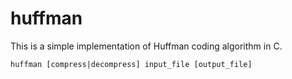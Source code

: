 # huffman
This is a simple implementation of Huffman coding algorithm in C. 

    huffman [compress|decompress] input_file [output_file]

